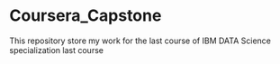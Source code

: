 # Coursera_Capstone
This repository store my work for the last course of IBM DATA Science specialization last course 
